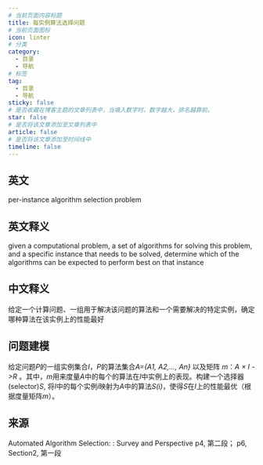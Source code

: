 ```yaml
---
# 当前页面内容标题
title: 每实例算法选择问题
# 当前页面图标
icon: linter
# 分类
category:
  - 目录
  - 导航
# 标签
tag:
  - 目录
  - 导航
sticky: false
# 是否收藏在博客主题的文章列表中，当填入数字时，数字越大，排名越靠前。
star: false
# 是否将该文章添加至文章列表中
article: false
# 是否将该文章添加至时间线中
timeline: false
---
```

## 英文
 
 per-instance algorithm selection problem
## 英文释义

given a computational problem, a set of algorithms for solving this problem, and a specific instance that needs to be solved, determine which of the algorithms can be expected to perform best on that instance

## 中文释义

给定一个计算问题、一组用于解决该问题的算法和一个需要解决的特定实例，确定哪种算法在该实例上的性能最好

## 问题建模

给定问题*P*的一组实例集合*I*，*P*的算法集合*A={A1, A2,..., An}* 以及矩阵 *m*：*A × I ->R* 。其中，*m*用来度量*A*中的每个的算法在*I*中实例上的表现。构建一个选择器(selector)*S*, 将*I*中的每个实例*i*映射为*A*中的算法*S(i)*，使得*S*在*I*上的性能最优（根据度量矩阵*m*）。

## 来源

Automated Algorithm Selection: : Survey and Perspective p4, 第二段； p6, Section2, 第一段
